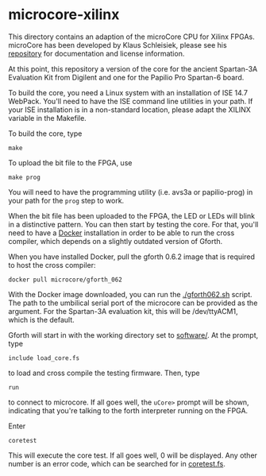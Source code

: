 # microcore-xilinx

This directory contains an adaption of the microCore CPU for Xilinx
FPGAs.  microCore has been developed by Klaus Schleisiek, please see
his [repository](https://github.com/microCore-VHDL/microCore) for
documentation and license information.

At this point, this repository a version of the core for the ancient
Spartan-3A Evaluation Kit from Digilent and one for the Papilio Pro
Spartan-6 board.

To build the core, you need a Linux system with an installation of ISE
14.7 WebPack.  You'll need to have the ISE command line utilities in
your path.  If your ISE installation is in a non-standard location,
please adapt the XILINX variable in the Makefile.

To build the core, type

    make

To upload the bit file to the FPGA, use

    make prog

You will need to have the programming utility (i.e. avs3a or
papilio-prog) in your path for the `prog` step to work.

When the bit file has been uploaded to the FPGA, the LED or LEDs will
blink in a distinctive pattern.  You can then start by testing the
core.  For that, you'll need to have a
[Docker](https://docs.docker.com/engine/install/) installation in
order to be able to run the cross compiler, which depends on a
slightly outdated version of Gforth.

When you have installed Docker, pull the gforth 0.6.2 image that is
required to host the cross compiler:

    docker pull microcore/gforth_062

With the Docker image downloaded, you can run the
[./gforth062.sh](./gforth062.sh) script.  The path to the umbilical
serial port of the microcore can be provided as the argument.  For the
Spartan-3A evaluation kit, this will be /dev/ttyACM1, which is the
default.

Gforth will start in with the working directory set to
[software/](./software/).  At the prompt, type

    include load_core.fs

to load and cross compile the testing firmware.  Then, type

    run

to connect to microcore.  If all goes well, the `uCore>` prompt will
be shown, indicating that you're talking to the forth interpreter
running on the FPGA.


Enter

    coretest

This will execute the core test. If all goes well, 0 will be
displayed. Any other number is an error code, which can be searched
for in [coretest.fs](./software/coretest.fs).

